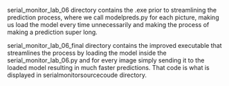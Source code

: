 serial_monitor_lab_06 directory contains the .exe prior to streamlining the prediction process, where we call modelpreds.py for each picture, making us load the model every time unnecessarily and making the process of making a prediction super long.

serial_monitor_lab_06_final directory contains the improved executable that streamlines the process by loading the model inside the serial_monitor_lab_06.py and for every image simply sending it to the loaded model resulting in much faster predictions. That code is what is displayed in serialmonitorsourcecoude directory.